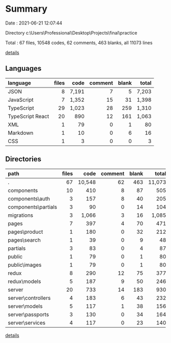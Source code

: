 # Summary

Date : 2021-06-21 12:07:44

Directory c:\Users\Professional\Desktop\Projects\final\practice

Total : 67 files,  10548 codes, 62 comments, 463 blanks, all 11073 lines

[details](details.md)

## Languages
| language | files | code | comment | blank | total |
| :--- | ---: | ---: | ---: | ---: | ---: |
| JSON | 8 | 7,191 | 7 | 5 | 7,203 |
| JavaScript | 7 | 1,352 | 15 | 31 | 1,398 |
| TypeScript | 29 | 1,023 | 28 | 259 | 1,310 |
| TypeScript React | 20 | 890 | 12 | 161 | 1,063 |
| XML | 1 | 79 | 0 | 1 | 80 |
| Markdown | 1 | 10 | 0 | 6 | 16 |
| CSS | 1 | 3 | 0 | 0 | 3 |

## Directories
| path | files | code | comment | blank | total |
| :--- | ---: | ---: | ---: | ---: | ---: |
| . | 67 | 10,548 | 62 | 463 | 11,073 |
| components | 10 | 410 | 8 | 87 | 505 |
| components\auth | 3 | 157 | 8 | 40 | 205 |
| components\partials | 3 | 90 | 0 | 14 | 104 |
| migrations | 3 | 1,066 | 3 | 16 | 1,085 |
| pages | 7 | 397 | 4 | 70 | 471 |
| pages\product | 1 | 180 | 0 | 32 | 212 |
| pages\search | 1 | 39 | 0 | 9 | 48 |
| partials | 3 | 83 | 0 | 4 | 87 |
| public | 1 | 79 | 0 | 1 | 80 |
| public\images | 1 | 79 | 0 | 1 | 80 |
| redux | 8 | 290 | 12 | 75 | 377 |
| redux\models | 5 | 187 | 9 | 50 | 246 |
| server | 20 | 733 | 14 | 183 | 930 |
| server\controllers | 4 | 183 | 6 | 43 | 232 |
| server\models | 5 | 117 | 1 | 38 | 156 |
| server\passports | 3 | 130 | 0 | 34 | 164 |
| server\services | 4 | 117 | 0 | 23 | 140 |

[details](details.md)